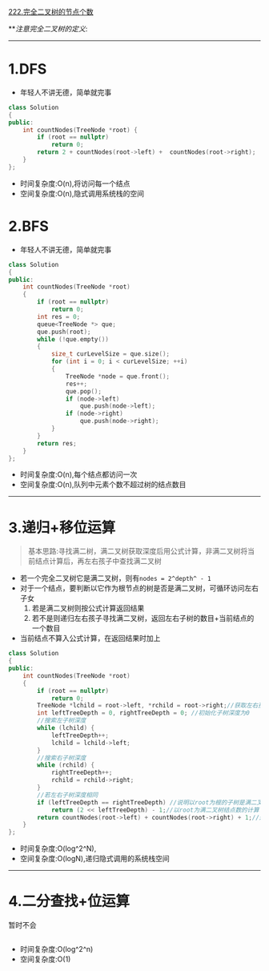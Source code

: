 [222.完全二叉树的节点个数](https://leetcode-cn.com/problems/count-complete-tree-nodes/)

***注意完全二叉树的定义*:


***


# 1.DFS
- 年轻人不讲无德，简单就完事
```cpp
class Solution
{
public:
    int countNodes(TreeNode *root) {
        if (root == nullptr)
            return 0;
        return 2 + countNodes(root->left) +  countNodes(root->right);
    }
};
```

- 时间复杂度:O(n),将访问每一个结点
- 空间复杂度:O(n),隐式调用系统栈的空间



# 2.BFS
- 年轻人不讲无德，简单就完事
```cpp
class Solution
{
public:
    int countNodes(TreeNode *root)
    {
        if (root == nullptr)
            return 0;
        int res = 0;
        queue<TreeNode *> que;
        que.push(root);
        while (!que.empty())
        {
            size_t curLevelSize = que.size();
            for (int i = 0; i < curLevelSize; ++i)
            {
                TreeNode *node = que.front();
                res++;
                que.pop();
                if (node->left)
                    que.push(node->left);
                if (node->right)
                    que.push(node->right);
            }
        }
        return res;
    }
};
```

- 时间复杂度:O(n),每个结点都访问一次
- 空间复杂度:O(n),队列中元素个数不超过树的结点数目

***

# 3.递归+移位运算
> 基本思路:寻找满二树，满二叉树获取深度后用公式计算，非满二叉树将当前结点计算后，再左右孩子中查找满二叉树
- 若一个完全二叉树它是满二叉树，则有`nodes = 2^depth^ - 1`
- 对于一个结点，要判断以它作为根节点的树是否是满二叉树，可循环访问左右子女
    1. 若是满二叉树则按公式计算返回结果
    2. 若不是则递归左右孩子寻找满二叉树，返回左右子树的数目+当前结点的一个数目
- 当前结点不算入公式计算，在返回结果时加上
```cpp
class Solution
{
public:
    int countNodes(TreeNode *root)
    {
        if (root == nullptr)
            return 0;
        TreeNode *lchild = root->left, *rchild = root->right;//获取左右孩子指针
        int leftTreeDepth = 0, rightTreeDepth = 0; //初始化子树深度为0
        //搜索左子树深度
        while (lchild) {
            leftTreeDepth++;
            lchild = lchild->left;
        }
        //搜索右子树深度
        while (rchild) {
            rightTreeDepth++;
            rchild = rchild->right;
        }
        //若左右子树深度相同
        if (leftTreeDepth == rightTreeDepth) //说明以root为根的子树是满二叉树树
            return (2 << leftTreeDepth) - 1;//以root为满二叉树结点数的计算
        return countNodes(root->left) + countNodes(root->right) + 1;//返回左右子树的结点树+当前结点的一个
    }
};
```

- 时间复杂度:O(log^2^N),
- 空间复杂度:O(logN),递归隐式调用的系统栈空间

***

# 4.二分查找+位运算
暂时不会

```cpp
```
- 时间复杂度:O(log^2^n)
- 空间复杂度:O(1)
